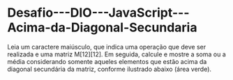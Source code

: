# Desafio---DIO---JavaScript---Acima-da-Diagonal-Secundaria
Leia um caractere maiúsculo, que indica uma operação que deve ser realizada e  uma matriz M[12][12]. Em seguida, calcule e mostre a soma ou a média  considerando somente aqueles elementos que estão acima da diagonal secundária  da matriz, conforme ilustrado abaixo (área verde).
